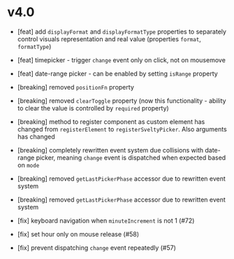 v4.0
====

- [feat] add `displayFormat` and `displayFormatType` properties to separately control visuals representation and real value (properties `format`, `formatType`)
- [feat] timepicker - trigger `change` event only on click, not on mousemove
- [feat] date-range picker - can be enabled by setting `isRange` property
- [breaking] removed `positionFn` property
- [breaking] removed `clearToggle` property (now this functionality - ability to clear the value is controlled by `required` property)
- [breaking] method to register component as custom element has changed from `registerElement` to `registerSveltyPicker`. Also arguments has changed
- [breaking] completely rewritten event system due collisions with date-range picker, meaning `change` event is dispatched when expected based on `mode`
- [breaking] removed `getLastPickerPhase` accessor due to rewritten event system
- [breaking] removed `getLastPickerPhase` accessor due to rewritten event system

- [fix] keyboard navigation when `minuteIncrement` is not 1 (#72)
- [fix] set hour only on mouse release (#58)
- [fix] prevent dispatching `change` event repeatedly (#57)